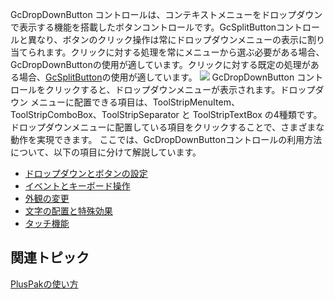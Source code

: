 GcDropDownButton コントロールは、コンテキストメニューをドロップダウンで表示する機能を搭載したボタンコントロールです。GcSplitButtonコントロールと異なり、ボタンのクリック操作は常にドロップダウンメニューの表示に割り当てられます。クリックに対する処理を常にメニューから選ぶ必要がある場合、GcDropDownButtonの使用が適しています。クリックに対する既定の処理がある場合、[GcSplitButton](gcdocsite__documentlink?toc-item-id=7DA7AA65-1E3B-4F39-B542-DA0459D6EF6E)の使用が適しています。
![](/DOCUMENT_SITE_LINK_PREFIX_HERE/document-site-files/images/06fadbb1-c461-433a-b385-ae4966e56069/images/gcdropdownbutton.png)
GcDropDownButton コントロールをクリックすると、ドロップダウンメニューが表示されます。ドロップダウン メニューに配置できる項目は、ToolStripMenuItem、ToolStripComboBox、ToolStripSeparator と ToolStripTextBox の4種類です。ドロップダウンメニューに配置している項目をクリックすることで、さまざまな動作を実現できます。
ここでは、GcDropDownButtonコントロールの利用方法について、以下の項目に分けて解説しています。

* [ドロップダウンとボタンの設定](gcdocsite__documentlink?toc-item-id=639c60ae-4fd6-4ae9-bad5-1b87450fbec7)
* [イベントとキーボード操作](gcdocsite__documentlink?toc-item-id=fb101ee6-b394-4403-8661-c92620e23b81)
* [外観の変更](gcdocsite__documentlink?toc-item-id=0b05adb8-a7fa-4002-9875-048a5ff40a84)
* [文字の配置と特殊効果](gcdocsite__documentlink?toc-item-id=835e1df3-423d-43e9-a56f-a41bd53f30ef)
* [タッチ機能](gcdocsite__documentlink?toc-item-id=822c27f6-4c3a-48a2-9034-56f496ae486b)

## 関連トピック

[PlusPakの使い方](gcdocsite__documentlink?toc-item-id=f660d5eb-01cf-4c16-8edb-cac373cd0651)